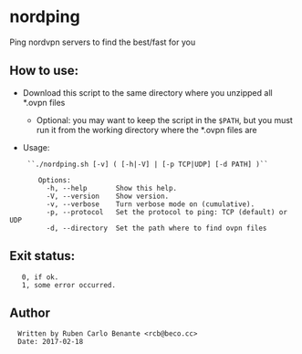 # nordping

Ping nordvpn servers to find the best/fast for you

## How to use:

- Download this script to the same directory where you unzipped all \*.ovpn files
    - Optional: you may want to keep the script in the `$PATH`, but you must run it from the working directory where the \*.ovpn files are

- Usage:

       ``./nordping.sh [-v] ( [-h|-V] | [-p TCP|UDP] [-d PATH] )``

```
       Options:
         -h, --help       Show this help.
         -V, --version    Show version.
         -v, --verbose    Turn verbose mode on (cumulative).
         -p, --protocol   Set the protocol to ping: TCP (default) or UDP
         -d, --directory  Set the path where to find ovpn files
```

## Exit status:
       0, if ok.
       1, some error occurred.

## Author
      Written by Ruben Carlo Benante <rcb@beco.cc>  
      Date: 2017-02-18


